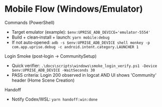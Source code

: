 # Mobile Flow (Windows/Emulator)

Commands (PowerShell)
- Target emulator (example): ` $env:UPRISE_ADB_DEVICE='emulator-5554' `
- Build + clean‑install + launch: ` yarn mobile:debug `
- If not auto‑opened: ` adb -s $env:UPRISE_ADB_DEVICE shell monkey -p com.app.uprise.debug -c android.intent.category.LAUNCHER 1 `

Login Smoke (post‑login → CommunitySetup)
- Quick verifier: ` .\docs\scripts\windows\smoke_login_verify.ps1 -Device $env:UPRISE_ADB_DEVICE -WaitSeconds 30 `
- PASS criteria: Login 200 observed in logcat AND UI shows 'Community' header (Home Scene Creation)

Handoff
- Notify Codex/WSL: ` yarn handoff:win:done `

